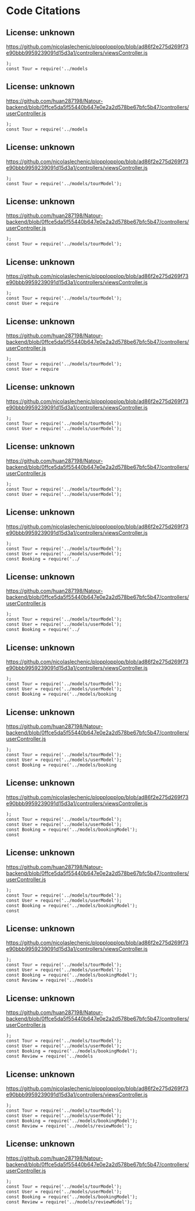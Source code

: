 # Code Citations

## License: unknown
https://github.com/nicolaslechenic/plopplopplop/blob/ad86f2e275d269f73e90bbb9959239091d15d3a1/controllers/viewsController.js

```
);
const Tour = require('../models
```


## License: unknown
https://github.com/huan287198/Natour-backend/blob/0ffce5da5f55440b647e0e2a2d578be67bfc5b47/controllers/userController.js

```
);
const Tour = require('../models
```


## License: unknown
https://github.com/nicolaslechenic/plopplopplop/blob/ad86f2e275d269f73e90bbb9959239091d15d3a1/controllers/viewsController.js

```
);
const Tour = require('../models/tourModel');
```


## License: unknown
https://github.com/huan287198/Natour-backend/blob/0ffce5da5f55440b647e0e2a2d578be67bfc5b47/controllers/userController.js

```
);
const Tour = require('../models/tourModel');
```


## License: unknown
https://github.com/nicolaslechenic/plopplopplop/blob/ad86f2e275d269f73e90bbb9959239091d15d3a1/controllers/viewsController.js

```
);
const Tour = require('../models/tourModel');
const User = require
```


## License: unknown
https://github.com/huan287198/Natour-backend/blob/0ffce5da5f55440b647e0e2a2d578be67bfc5b47/controllers/userController.js

```
);
const Tour = require('../models/tourModel');
const User = require
```


## License: unknown
https://github.com/nicolaslechenic/plopplopplop/blob/ad86f2e275d269f73e90bbb9959239091d15d3a1/controllers/viewsController.js

```
);
const Tour = require('../models/tourModel');
const User = require('../models/userModel');
```


## License: unknown
https://github.com/huan287198/Natour-backend/blob/0ffce5da5f55440b647e0e2a2d578be67bfc5b47/controllers/userController.js

```
);
const Tour = require('../models/tourModel');
const User = require('../models/userModel');
```


## License: unknown
https://github.com/nicolaslechenic/plopplopplop/blob/ad86f2e275d269f73e90bbb9959239091d15d3a1/controllers/viewsController.js

```
);
const Tour = require('../models/tourModel');
const User = require('../models/userModel');
const Booking = require('../
```


## License: unknown
https://github.com/huan287198/Natour-backend/blob/0ffce5da5f55440b647e0e2a2d578be67bfc5b47/controllers/userController.js

```
);
const Tour = require('../models/tourModel');
const User = require('../models/userModel');
const Booking = require('../
```


## License: unknown
https://github.com/nicolaslechenic/plopplopplop/blob/ad86f2e275d269f73e90bbb9959239091d15d3a1/controllers/viewsController.js

```
);
const Tour = require('../models/tourModel');
const User = require('../models/userModel');
const Booking = require('../models/booking
```


## License: unknown
https://github.com/huan287198/Natour-backend/blob/0ffce5da5f55440b647e0e2a2d578be67bfc5b47/controllers/userController.js

```
);
const Tour = require('../models/tourModel');
const User = require('../models/userModel');
const Booking = require('../models/booking
```


## License: unknown
https://github.com/nicolaslechenic/plopplopplop/blob/ad86f2e275d269f73e90bbb9959239091d15d3a1/controllers/viewsController.js

```
);
const Tour = require('../models/tourModel');
const User = require('../models/userModel');
const Booking = require('../models/bookingModel');
const
```


## License: unknown
https://github.com/huan287198/Natour-backend/blob/0ffce5da5f55440b647e0e2a2d578be67bfc5b47/controllers/userController.js

```
);
const Tour = require('../models/tourModel');
const User = require('../models/userModel');
const Booking = require('../models/bookingModel');
const
```


## License: unknown
https://github.com/nicolaslechenic/plopplopplop/blob/ad86f2e275d269f73e90bbb9959239091d15d3a1/controllers/viewsController.js

```
);
const Tour = require('../models/tourModel');
const User = require('../models/userModel');
const Booking = require('../models/bookingModel');
const Review = require('../models
```


## License: unknown
https://github.com/huan287198/Natour-backend/blob/0ffce5da5f55440b647e0e2a2d578be67bfc5b47/controllers/userController.js

```
);
const Tour = require('../models/tourModel');
const User = require('../models/userModel');
const Booking = require('../models/bookingModel');
const Review = require('../models
```


## License: unknown
https://github.com/nicolaslechenic/plopplopplop/blob/ad86f2e275d269f73e90bbb9959239091d15d3a1/controllers/viewsController.js

```
);
const Tour = require('../models/tourModel');
const User = require('../models/userModel');
const Booking = require('../models/bookingModel');
const Review = require('../models/reviewModel');
```


## License: unknown
https://github.com/huan287198/Natour-backend/blob/0ffce5da5f55440b647e0e2a2d578be67bfc5b47/controllers/userController.js

```
);
const Tour = require('../models/tourModel');
const User = require('../models/userModel');
const Booking = require('../models/bookingModel');
const Review = require('../models/reviewModel');
```

